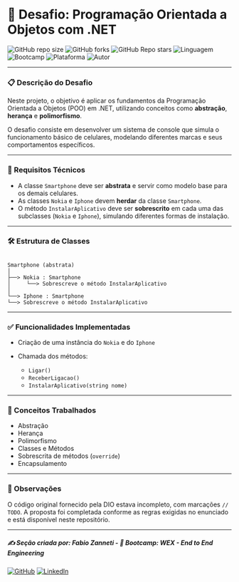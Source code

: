 # 📱 Desafio: Programação Orientada a Objetos com .NET

![GitHub repo size](https://img.shields.io/github/repo-size/fzanneti/dio-and-wex-cell-phone-challenge)
![GitHub forks](https://img.shields.io/github/forks/fzanneti/dio-and-wex-cell-phone-challenge?style=social)
![GitHub Repo stars](https://img.shields.io/github/stars/fzanneti/dio-and-wex-cell-phone-challenge?style=social)
![Linguagem](https://img.shields.io/badge/Linguagem-CSharp-blue)
![Bootcamp](https://img.shields.io/badge/WEX-End--to--End%20Engineering-blueviolet?logo=vercel&logoColor=white)
![Plataforma](https://img.shields.io/badge/Powered%20by-DIO.io-red?logo=data:image/svg+xml;base64,PHN2ZyBmaWxsPSIjZmZmIiB2aWV3Qm94PSIwIDAgMzIgMzIiIHhtbG5zPSJodHRwOi8vd3d3LnczLm9yZy8yMDAwL3N2ZyI+PHBhdGggZD0iTTYuNzEgMy4yNWMtMi44OCAxLjQxLTUuMDcgNC4yMy01LjA3IDcuNzYgMCAzLjU4IDIuMjggNi43IDUuMzMgOC4xNSAxLjgzLS42MiAyLjQtMi4yNiAyLjQtMy44MSAwLS4yMy0uMDItLjQ1LS4wNS0uNjZBLjQ0LjQ0IDAgMDExMC4xIDExYy4yNC0uNzUuMTEtMS41My0uMy0yLjIyQzguOTIgNy45NiA3LjMzIDcuNSA1Ljc0IDcuNjZhNS41NSA1LjU1IDAgM)
![Autor](https://img.shields.io/badge/Autor-fzanneti-blue?style=flat-square&logo=github)

---

### 📋 Descrição do Desafio

Neste projeto, o objetivo é aplicar os fundamentos da Programação Orientada a Objetos (POO) em .NET, utilizando conceitos como **abstração**, **herança** e **polimorfismo**.

O desafio consiste em desenvolver um sistema de console que simula o funcionamento básico de celulares, modelando diferentes marcas e seus comportamentos específicos.

---

### 🧩 Requisitos Técnicos

- A classe `Smartphone` deve ser **abstrata** e servir como modelo base para os demais celulares.
- As classes `Nokia` e `Iphone` devem **herdar** da classe `Smartphone`.
- O método `InstalarAplicativo` deve ser **sobrescrito** em cada uma das subclasses (`Nokia` e `Iphone`), simulando diferentes formas de instalação.

---

### 🛠️ Estrutura de Classes

```

Smartphone (abstrata)
│
├──> Nokia : Smartphone
│     └──> Sobrescreve o método InstalarAplicativo
│
└──> Iphone : Smartphone
└──> Sobrescreve o método InstalarAplicativo

```

---

### ✅ Funcionalidades Implementadas

* Criação de uma instância do `Nokia` e do `Iphone`
* Chamada dos métodos:

  * `Ligar()`
  * `ReceberLigacao()`
  * `InstalarAplicativo(string nome)`

---

### 🧠 Conceitos Trabalhados

* Abstração
* Herança
* Polimorfismo
* Classes e Métodos
* Sobrescrita de métodos (`override`)
* Encapsulamento

---

### 📌 Observações

O código original fornecido pela DIO estava incompleto, com marcações `// TODO`. A proposta foi completada conforme as regras exigidas no enunciado e está disponível neste repositório.

---

##### ✍️ Seção criada por: *Fabio Zanneti* - 🎯 Bootcamp: **WEX - End to End Engineering**
[![GitHub](https://img.shields.io/badge/GitHub-fzanneti-181717?style=flat&logo=github)](https://github.com/fzanneti)
[![LinkedIn](https://img.shields.io/badge/LinkedIn-fzanneti-0A66C2?style=flat&logo=linkedin&logoColor=white)](https://linkedin.com/in/fzanneti)